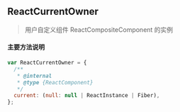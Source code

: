 ## <span id="reactcurrentowner">ReactCurrentOwner</span>
> 用户自定义组件 ReactCompositeComponent 的实例

#### 主要方法说明
```javascript
var ReactCurrentOwner = {
  /**
   * @internal
   * @type {ReactComponent}
   */
  current: (null: null | ReactInstance | Fiber),
};
```